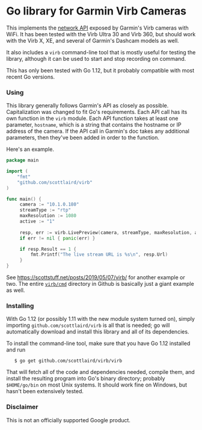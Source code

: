 # Go library for Garmin Virb Cameras

This implements the [network
API](https://developer.garmin.com/downloads/virb/Camera_Network_Services_API_v0.5.pdf)
exposed by Garmin's Virb cameras with WiFi.  It has been tested with the Virb
Ultra 30 and Virb 360, but should work with the Virb X, XE, and several of
Garmin's Dashcam models as well.

It also includes a `virb` command-line tool that is mostly useful for testing
the library, although it can be used to start and stop recording on command.

This has only been tested with Go 1.12, but it probably compatible
with most recent Go versions.

### Using

This library generally follows Garmin's API as closely as possible.
Capitalization was changed to fit Go's requirements.  Each API call
has its own function in the `virb` module.  Each API function takes at
least one parameter, `hostname`, which is a string that contains the
hostname or IP address of the camera.  If the API call in
Garmin's doc takes any additional parameters, then they've been added in
order to the function.

Here's an example.

```go
package main

import (
	"fmt"
	"github.com/scottlaird/virb"
)

func main() {
     camera := "10.1.0.180"
     streamType := "rtp"
     maxResolution := 1080
     active := "1"
     
     resp, err := virb.LivePreview(camera, streamType, maxResolution, active)
     if err != nil { panic(err) }

     if resp.Result == 1 {
         fmt.Printf("The live stream URL is %s\n", resp.Url)
     }
}
```

See <https://scottstuff.net/posts/2019/05/07/virb/> for another
example or two.  The entire
[`virb/cmd`](https://github.com/scottlaird/virb/tree/master/virb/cmd)
directory in Github is basically just a giant example as well.

### Installing

With Go 1.12 (or possibly 1.11 with the new module system turned on),
simply importing `github.com/scottlaird/virb` is all that is needed;
go will automatically download and install this library and all of its
dependencies.

To install the command-line tool, make sure that you have Go 1.12
installed and run

```
   $ go get github.com/scottlaird/virb/virb
```

That will fetch all of the code and dependencies needed, compile them,
and install the resulting program into Go's binary directory; probably
`$HOME/go/bin` on most Unix systems.  It should work fine on Windows,
but hasn't been extensively tested.

### Disclaimer

This is not an officially supported Google product.
